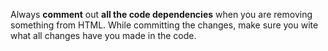 Always <b>comment</b> out <b>all the code dependencies</b> when you are removing something from HTML.
While committing the changes, make sure you wite what all changes have you made in the code. 